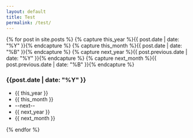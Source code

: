 ```yaml
---
layout: default
title: Test
permalink: /test/
---
```


<div>

{% for post in site.posts  %}
    {% capture this_year %}{{ post.date | date: "%Y" }}{% endcapture %}
    {% capture this_month %}{{ post.date | date: "%B" }}{% endcapture %}
    {% capture next_year %}{{ post.previous.date | date: "%Y" }}{% endcapture %}
    {% capture next_month %}{{ post.previous.date | date: "%B" }}{% endcapture %}

<h3>{{post.date | date: "%Y" }}</h3>
<ul>
  <li>{{ this_year }}</li>
  <li>{{ this_month }}</li>
  <li> --next-- </li>
  <li>{{ next_year }}</li>
  <li>{{ next_month }}</li>
</ul>
  
{% endfor %}

</div>